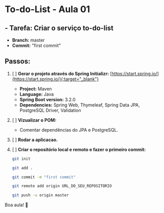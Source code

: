 # **To-do-List - Aula 01**

## **- Tarefa: Criar o serviço to-do-list**
-  **Branch:** master
-  **Commit:** "first commit"

## **Passos:**

1. [ ] **Gerar o projeto através do Spring Initializr:** [https://start.spring.io/](https://start.spring.io/){:target="_blank"}
   - **Project:** Maven
   - **Language:** Java
   - **Spring Boot version:** 3.2.0
   - **Dependencies:** Spring Web, Thymeleaf, Spring Data JPA, PostgreSQL Driver, Validation

2. [ ] **Vizualizar o POM:**
   - Comentar dependências do JPA e PostgreSQL.

3. [ ] **Rodar a aplicacao.**

4. [ ] **Criar o repositório local e remoto e fazer o primeiro commit:**
   ```bash
   git init

   git add .

   git commit -m "first commit"

   git remote add origin URL_DO_SEU_REPOSITORIO

   git push -u origin master
   ```
Boa aula! 🚀